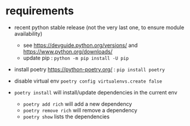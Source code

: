 # requirements

+ recent python stable release (not the very last one, to ensure module availability)
  + see https://devguide.python.org/versions/ and https://www.python.org/downloads/
  + update pip : `python -m pip install -U pip`

+ install poetry https://python-poetry.org/ : `pip install poetry`
+ disable virtual env `poetry config virtualenvs.create false`
+ `poetry install` will install/update dependencies in the current env
  + `poetry add rich` will add a new dependency
  + `poetry remove rich` will remove a dependency
  + `poetry show` lists the dependencies


